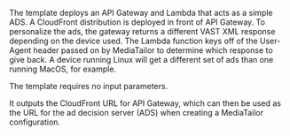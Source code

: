 The template deploys an API Gateway and Lambda that acts as a simple ADS. A CloudFront distribution is deployed in front of API Gateway. To personalize the ads, the gateway returns a different VAST XML response depending on the device used. The Lambda function keys off of the User-Agent header passed on by MediaTailor to determine which response to give back. A device running Linux will get a different set of ads than one running MacOS, for example.

The template requires no input parameters. 

It outputs the CloudFront URL for API Gateway, which can then be used as the URL for the ad decision server (ADS) when creating a MediaTailor configuration.
